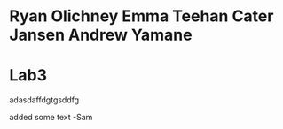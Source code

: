 Ryan Olichney
Emma Teehan
Cater Jansen
Andrew Yamane
=======
# Lab3
adasdaffdgtgsddfg


added some text -Sam
